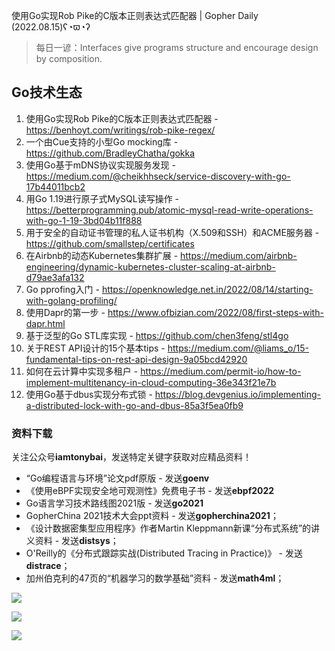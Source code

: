 使用Go实现Rob Pike的C版本正则表达式匹配器 | Gopher Daily (2022.08.15)ʕ◔ϖ◔ʔ

>每日一谚：Interfaces give programs structure and encourage design by composition.
 
## Go技术生态

1. 使用Go实现Rob Pike的C版本正则表达式匹配器 - https://benhoyt.com/writings/rob-pike-regex/
2. 一个由Cue支持的小型Go mocking库 - https://github.com/BradleyChatha/gokka
3. 使用Go基于mDNS协议实现服务发现 - https://medium.com/@cheikhhseck/service-discovery-with-go-17b44011bcb2
4. 用Go 1.19进行原子式MySQL读写操作 - https://betterprogramming.pub/atomic-mysql-read-write-operations-with-go-1-19-3bd04b11f888
5. 用于安全的自动证书管理的私人证书机构（X.509和SSH）和ACME服务器 - https://github.com/smallstep/certificates
6. 在Airbnb的动态Kubernetes集群扩展 - https://medium.com/airbnb-engineering/dynamic-kubernetes-cluster-scaling-at-airbnb-d79ae3afa132
7. Go pprofing入门 - https://openknowledge.net.in/2022/08/14/starting-with-golang-profiling/
8. 使用Dapr的第一步 - https://www.ofbizian.com/2022/08/first-steps-with-dapr.html
9. 基于泛型的Go STL库实现 - https://github.com/chen3feng/stl4go
10. 关于REST API设计的15个基本tips - https://medium.com/@liams_o/15-fundamental-tips-on-rest-api-design-9a05bcd42920
11. 如何在云计算中实现多租户 - https://medium.com/permit-io/how-to-implement-multitenancy-in-cloud-computing-36e343f21e7b
12. 使用Go基于dbus实现分布式锁 - https://blog.devgenius.io/implementing-a-distributed-lock-with-go-and-dbus-85a3f5ea0fb9

### 资料下载

关注公众号**iamtonybai**，发送特定关键字获取对应精品资料！

* “Go编程语言与环境”论文pdf原版 - 发送**goenv**
* 《使用eBPF实现安全地可观测性》免费电子书 - 发送**ebpf2022**
* Go语言学习技术路线图2021版 - 发送**go2021**
* GopherChina 2021技术大会ppt资料 - 发送**gopherchina2021**；
* 《设计数据密集型应用程序》作者Martin Kleppmann新课“分布式系统”的讲义资料 - 发送**distsys**；
* O'Reilly的《分布式跟踪实战(Distributed Tracing in Practice)》 - 发送**distrace**；
* 加州伯克利的47页的“机器学习的数学基础”资料 - 发送**math4ml**；

![](https://mmbiz.qpic.cn/mmbiz_png/cH6WzfQ94mb54jsFJZ3Knmz8obUsf3PBShthmdSw5E01TcYmUReGkj0BWpxHak1HlnlzHvLmKax53YSGr7aNlA/0?wx_fmt=png)

![](https://mmbiz.qpic.cn/mmbiz_png/cH6WzfQ94mZsOgPXTXZgWiaE03ib9r9WFJXC6xJCA5Y6VSesOZqlGxYfODibvR7UPGxiaM7SZZNQZkRtggPXEfBdwQ/0?wx_fmt=png)

![](https://mmbiz.qpic.cn/mmbiz_png/cH6WzfQ94mb54jsFJZ3Knmz8obUsf3PBrSoqeMvoWCticN2cpU64fJ0FYQdXJhP7ia7WRh8628uOAsQYeE2NibRRw/0?wx_fmt=png)

